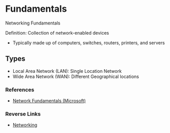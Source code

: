 # Fundamentals
Networking Fundamentals

Definition: Collection of network-enabled devices
- Typically made up of computers, switches, routers, printers, and servers

## Types
- Local Area Network (LAN): Single Location Network
- Wide Area Network (WAN): Different Geographical locations

### References
- [Network Fundamentals (Microsoft)](https://docs.microsoft.com/en-us/learn/modules/network-fundamentals/2-network-types-topologies)

### Reverse Links
- [Networking](./Networking.md)